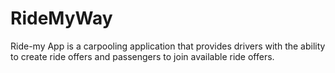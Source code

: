# RideMyWay
Ride-my App is a carpooling application that provides drivers with the ability to create ride offers and passengers to join available ride offers.

